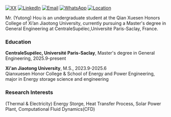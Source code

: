 [![XX](https://img.shields.io/badge/XX-github-blue?logo=github)](https://github.com/YutongHouGitHub/YutongHouGitHub)
[![LinkedIn](https://img.shields.io/badge/LinkedIn-red?logo=linkedin)](https://www.linkedin.com/in/yutonghou2005)
[![Email](https://img.shields.io/badge/Email-green?logo=gmail)](mailto:yutonghou@stu.xjtu.edu.cn)
[![WhatsApp](https://img.shields.io/badge/WhatsApp-25D366?logo=whatsapp)](https://wa.me/8619137820536)
[![Location](https://img.shields.io/badge/Location-FF6F61?logo=maps&logoColor=white)](https://maps.app.goo.gl/v1MaFk22iVrq6fYj7)


Mr. (Yutong) Hou is an undergraduate student at the Qian Xuesen Honors College of Xi’an Jiaotong University, currently pursuing a Master's degree in General Engineering at CentraleSupélec,Université Paris-Saclay, France. 

### Education  
**CentraleSupélec, Université Paris-Saclay**, Master's degree in General Engineering, 2025.9-present <br>  


**Xi'an Jiaotong University**, M.S., 2023.9-2025.6  
Qianxuesen Honor College & School of Energy and Power Engineering, major in Energy storage science and engineering

### Research Interests  
(Thermal & Electricity) Energy Storge, Heat Transfer Process, Solar Power Plant, Computational Fluid Dynamics(CFD) 